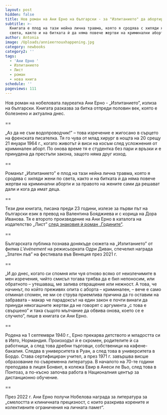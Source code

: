 ```yaml
---
layout: post
hidden: false
title: Нов роман на Ани Ерно на български - за "Изпитанието" да абортираш
subtitle: >-
  Книгата е плод на тази нейна лична травма, която я сродява с хиляди жени по
  света, както и на битката ѝ да няма повече жертви на криминални аборти
author: Antonia
image: /Uploads/annieernouxhappening.jpg
category: newbooks
category2: ''
tags:
  - 'Ани Ерно '
  - Изпитанието
  - Лист
  - роман
  - нова книга
schedule: ''
pageviews: 111
---
```

Нов роман на нобеловата лауреатка Ани Ерно - „Изпитанието”, излиза на български. Книгата разказва за битка отпреди половин век, която е болезнено и актуална днес.

\==

„Аз да не съм водопроводчик!” – това изречение е жигосано в сърцето на френската писателка. Тя го чува от млад хирург в нощта на 20 срещу 21 януари 1964 г., когато животът ѝ виси на косъм след усложнения от криминален аборт. По онова време тя е студентка без пари и връзки и е принудена да престъпи закона, защото няма друг изход. 

\==

Романът „Изпитанието” е плод на тази нейна лична травма, която я сродява с хиляди жени по света, както и на битката ѝ да няма повече жертви на криминални аборти и за правото на жените сами да решават дали и кога да имат деца. 

\==

Тези дни книгата, писана преди 23 години, излезе за първи път на български език в превод на Валентина Бояджиева и с корица на Дора Иванова. Тя е второто произведение на Ани Ерно в каталога на издателство „Лист” [след знаковия ѝ роман „Годините”](https://literaturnirazgovori.com/newbooks/2022/11/25/10-43-%D1%87%D0%B5%D1%82%D0%B5%D0%BC-%D0%BD%D0%B0-%D0%B1%D1%8A%D0%BB%D0%B3%D0%B0%D1%80%D1%81%D0%BA%D0%B8-%D0%B3%D0%BE%D0%B4%D0%B8%D0%BD%D0%B8%D1%82%D0%B5-%D1%80%D0%BE%D0%BC%D0%B0%D0%BD%D1%8A%D1%82-%D0%B8%D0%B7%D1%81%D1%82%D1%80%D0%B5%D0%BB%D1%8F%D0%BB-%D0%B0%D0%BD%D0%B8-%D0%B5%D1%80%D0%BD%D0%BE-%D0%B4%D0%BE-%D0%BD%D0%BE%D0%B1%D0%B5%D0%BB%D0%BE%D0%B2%D0%B0-%D0%BD%D0%B0%D0%B3%D1%80%D0%B0%D0%B4%D0%B0.html).

\==

Българската публика познава донякъде сюжета на „Изпитанието” от филма *L'événement* на режисьорката Одри Диван, спечелил награда „Златен лъв” на фестивала във Венеция през 2021 г.

\==

„И до днес, когато си спомня или чуя отново всяко от неизлечимите в мен изречения, чийто смисъл тогава трябва да е бил непоносим, или обратното – утешаващ, ме залива отвращение или нежност. А това, че начинът, по който преживях опита с аборта – криминален, – вече е само отминал спомен, не ми се струва приемлива причина да го оставим на забравата – макар че парадоксът на един закон е почти винаги да принуди някогашните жертви да не говорят с аргумента „с това е свършено” и така същото мълчание да обвива онова, което се е случило”, пише в книгата си Ани Ерно.

\==

Родена на 1 септември 1940 г., Ерно прекарва детството и младостта си в Ивто, Нормандия. Произходът ѝ е скромен, родителите ѝ са работници, а след това дребни търговци, собственици на кафене-бакалия. Следва в университета в Руан, а след това в университета в Бордо. Става сертифициран учител, а през 1971 г. завършва висше образование по съвременна литература. В началото на 70-те години преподава в лицея Бонвил, в колежа Евир в Анеси ле Вьо, след това в Понтоаз, а по-късно започва работа в Националния център за дистанционно обучение.

\==

През 2022 г. Ани Ерно получи Нобелова награда за литература за „смелостта и клиничната прецизност, с които разкрива корените и колективните ограничения на личната памет“.